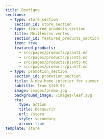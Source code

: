 ```yaml
---
title: Boutique
sections:
  - type: store_section
    section_id: store_section
  - type: featured_products_section
    title: Meilleures ventes
    section_id: featured_products_section
    icon: true
    featured_products:
      - src/pages/products/plant1.md
      - src/pages/products/plant3.md
      - src/pages/products/plant5.md
      - src/pages/products/plant7.md
  - type: promotion_section
    section_id: promotion_section
    title: A new home interior for summer
    subtitle: from $149.99
    image: images/promo.jpg
    background_image: /images/leaf.svg
    cta:
      type: action
      title: Découvrir
      url: /store
      style: secondary
      arrow: true
template: store
---
```

